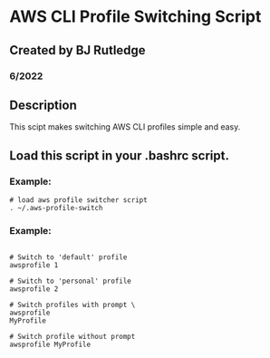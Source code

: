 # AWS CLI Profile Switching Script 
## Created by BJ Rutledge
### 6/2022

## Description 
This scipt makes switching AWS CLI profiles simple and easy. 

## Load this script in your .bashrc script. 

### Example:
```SH 
# load aws profile switcher script 
. ~/.aws-profile-switch 
```


### Example:
```SH 

# Switch to 'default' profile
awsprofile 1

# Switch to 'personal' profile
awsprofile 2

# Switch profiles with prompt \
awsprofile 
MyProfile

# Switch profile without prompt 
awsprofile MyProfile 

```


